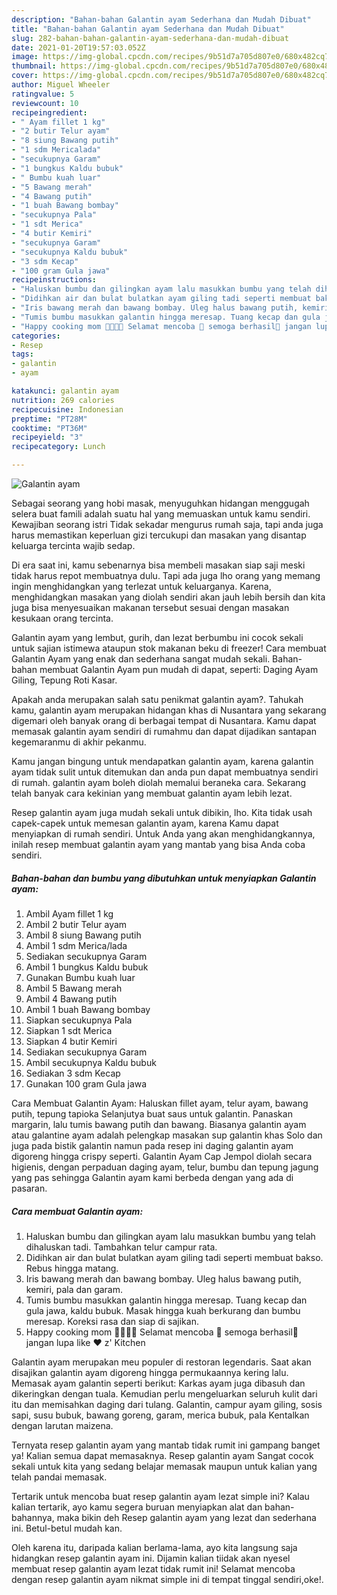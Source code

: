 ```yaml
---
description: "Bahan-bahan Galantin ayam Sederhana dan Mudah Dibuat"
title: "Bahan-bahan Galantin ayam Sederhana dan Mudah Dibuat"
slug: 282-bahan-bahan-galantin-ayam-sederhana-dan-mudah-dibuat
date: 2021-01-20T19:57:03.052Z
image: https://img-global.cpcdn.com/recipes/9b51d7a705d807e0/680x482cq70/galantin-ayam-foto-resep-utama.jpg
thumbnail: https://img-global.cpcdn.com/recipes/9b51d7a705d807e0/680x482cq70/galantin-ayam-foto-resep-utama.jpg
cover: https://img-global.cpcdn.com/recipes/9b51d7a705d807e0/680x482cq70/galantin-ayam-foto-resep-utama.jpg
author: Miguel Wheeler
ratingvalue: 5
reviewcount: 10
recipeingredient:
- " Ayam fillet 1 kg"
- "2 butir Telur ayam"
- "8 siung Bawang putih"
- "1 sdm Mericalada"
- "secukupnya Garam"
- "1 bungkus Kaldu bubuk"
- " Bumbu kuah luar"
- "5 Bawang merah"
- "4 Bawang putih"
- "1 buah Bawang bombay"
- "secukupnya Pala"
- "1 sdt Merica"
- "4 butir Kemiri"
- "secukupnya Garam"
- "secukupnya Kaldu bubuk"
- "3 sdm Kecap"
- "100 gram Gula jawa"
recipeinstructions:
- "Haluskan bumbu dan gilingkan ayam lalu masukkan bumbu yang telah dihaluskan tadi. Tambahkan telur campur rata."
- "Didihkan air dan bulat bulatkan ayam giling tadi seperti membuat bakso. Rebus hingga matang."
- "Iris bawang merah dan bawang bombay. Uleg halus bawang putih, kemiri, pala dan garam."
- "Tumis bumbu masukkan galantin hingga meresap. Tuang kecap dan gula jawa, kaldu bubuk. Masak hingga kuah berkurang dan bumbu meresap. Koreksi rasa dan siap di sajikan."
- "Happy cooking mom 👩‍🍳👨‍🍳 Selamat mencoba 💪 semoga berhasil🍗 jangan lupa like ❤️ z&#39; Kitchen"
categories:
- Resep
tags:
- galantin
- ayam

katakunci: galantin ayam 
nutrition: 269 calories
recipecuisine: Indonesian
preptime: "PT28M"
cooktime: "PT36M"
recipeyield: "3"
recipecategory: Lunch

---
```



![Galantin ayam](https://img-global.cpcdn.com/recipes/9b51d7a705d807e0/680x482cq70/galantin-ayam-foto-resep-utama.jpg)

Sebagai seorang yang hobi masak, menyuguhkan hidangan menggugah selera buat famili adalah suatu hal yang memuaskan untuk kamu sendiri. Kewajiban seorang istri Tidak sekadar mengurus rumah saja, tapi anda juga harus memastikan keperluan gizi tercukupi dan masakan yang disantap keluarga tercinta wajib sedap.

Di era  saat ini, kamu sebenarnya bisa membeli masakan siap saji meski tidak harus repot membuatnya dulu. Tapi ada juga lho orang yang memang ingin menghidangkan yang terlezat untuk keluarganya. Karena, menghidangkan masakan yang diolah sendiri akan jauh lebih bersih dan kita juga bisa menyesuaikan makanan tersebut sesuai dengan masakan kesukaan orang tercinta. 

Galantin ayam yang lembut, gurih, dan lezat berbumbu ini cocok sekali untuk sajian istimewa ataupun stok makanan beku di freezer! Cara membuat Galantin Ayam yang enak dan sederhana sangat mudah sekali. Bahan-bahan membuat Galantin Ayam pun mudah di dapat, seperti: Daging Ayam Giling, Tepung Roti Kasar.

Apakah anda merupakan salah satu penikmat galantin ayam?. Tahukah kamu, galantin ayam merupakan hidangan khas di Nusantara yang sekarang digemari oleh banyak orang di berbagai tempat di Nusantara. Kamu dapat memasak galantin ayam sendiri di rumahmu dan dapat dijadikan santapan kegemaranmu di akhir pekanmu.

Kamu jangan bingung untuk mendapatkan galantin ayam, karena galantin ayam tidak sulit untuk ditemukan dan anda pun dapat membuatnya sendiri di rumah. galantin ayam boleh diolah memalui beraneka cara. Sekarang telah banyak cara kekinian yang membuat galantin ayam lebih lezat.

Resep galantin ayam juga mudah sekali untuk dibikin, lho. Kita tidak usah capek-capek untuk memesan galantin ayam, karena Kamu dapat menyiapkan di rumah sendiri. Untuk Anda yang akan menghidangkannya, inilah resep membuat galantin ayam yang mantab yang bisa Anda coba sendiri.

<!--inarticleads1-->

##### Bahan-bahan dan bumbu yang dibutuhkan untuk menyiapkan Galantin ayam:

1. Ambil  Ayam fillet 1 kg
1. Ambil 2 butir Telur ayam
1. Ambil 8 siung Bawang putih
1. Ambil 1 sdm Merica/lada
1. Sediakan secukupnya Garam
1. Ambil 1 bungkus Kaldu bubuk
1. Gunakan  Bumbu kuah luar
1. Ambil 5 Bawang merah
1. Ambil 4 Bawang putih
1. Ambil 1 buah Bawang bombay
1. Siapkan secukupnya Pala
1. Siapkan 1 sdt Merica
1. Siapkan 4 butir Kemiri
1. Sediakan secukupnya Garam
1. Ambil secukupnya Kaldu bubuk
1. Sediakan 3 sdm Kecap
1. Gunakan 100 gram Gula jawa


Cara Membuat Galantin Ayam: Haluskan fillet ayam, telur ayam, bawang putih, tepung tapioka Selanjutya buat saus untuk galantin. Panaskan margarin, lalu tumis bawang putih dan bawang. Biasanya galantin ayam atau galantine ayam adalah pelengkap masakan sup galantin khas Solo dan juga pada bistik galantin namun pada resep ini daging galantin ayam digoreng hingga crispy seperti. Galantin Ayam Cap Jempol diolah secara higienis, dengan perpaduan daging ayam, telur, bumbu dan tepung jagung yang pas sehingga Galantin ayam kami berbeda dengan yang ada di pasaran. 

<!--inarticleads2-->

##### Cara membuat Galantin ayam:

1. Haluskan bumbu dan gilingkan ayam lalu masukkan bumbu yang telah dihaluskan tadi. Tambahkan telur campur rata.
1. Didihkan air dan bulat bulatkan ayam giling tadi seperti membuat bakso. Rebus hingga matang.
1. Iris bawang merah dan bawang bombay. Uleg halus bawang putih, kemiri, pala dan garam.
1. Tumis bumbu masukkan galantin hingga meresap. Tuang kecap dan gula jawa, kaldu bubuk. Masak hingga kuah berkurang dan bumbu meresap. Koreksi rasa dan siap di sajikan.
1. Happy cooking mom 👩‍🍳👨‍🍳 Selamat mencoba 💪 semoga berhasil🍗 jangan lupa like ❤️ z&#39; Kitchen


Galantin ayam merupakan meu populer di restoran legendaris. Saat akan disajikan galantin ayam digoreng hingga permukaannya kering lalu. Memasak ayam galantin seperti berikut: Karkas ayam juga dibasuh dan dikeringkan dengan tuala. Kemudian perlu mengeluarkan seluruh kulit dari itu dan memisahkan daging dari tulang. Galantin, campur ayam giling, sosis sapi, susu bubuk, bawang goreng, garam, merica bubuk, pala Kentalkan dengan larutan maizena. 

Ternyata resep galantin ayam yang mantab tidak rumit ini gampang banget ya! Kalian semua dapat memasaknya. Resep galantin ayam Sangat cocok sekali untuk kita yang sedang belajar memasak maupun untuk kalian yang telah pandai memasak.

Tertarik untuk mencoba buat resep galantin ayam lezat simple ini? Kalau kalian tertarik, ayo kamu segera buruan menyiapkan alat dan bahan-bahannya, maka bikin deh Resep galantin ayam yang lezat dan sederhana ini. Betul-betul mudah kan. 

Oleh karena itu, daripada kalian berlama-lama, ayo kita langsung saja hidangkan resep galantin ayam ini. Dijamin kalian tiidak akan nyesel membuat resep galantin ayam lezat tidak rumit ini! Selamat mencoba dengan resep galantin ayam nikmat simple ini di tempat tinggal sendiri,oke!.

